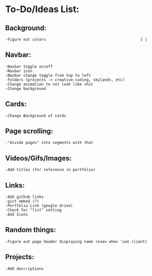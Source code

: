 # To-Do/Ideas List:

## Background:
    -Figure out colors                                          [ ]

## Navbar:
    -Navbar toggle on/off
    -Navbar icon
    -Navbar change toggle from top to left
    -folders (projects -> creative-coding, skylands, etc)
    -Change animation to not look like shit
    -Change background

## Cards:
    -Change Background of cards

## Page scrolling:
    -"divide pages" into segments with that

## Videos/Gifs/Images:
    -Add titles (for reference in portfolio)

## Links:
    -Add github links
    -gist embed (?)
    -Portfolio Link (google drive)
    -Check for "list" setting
    -Add Icons

## Random things:
    -Figure out page header displaying name (even when 'use client)

## Projects:
    -Add descriptions